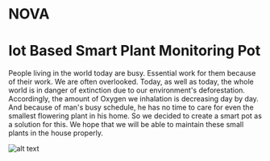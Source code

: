 # NOVA
# Iot Based Smart Plant Monitoring Pot

People living in the world today are busy. Essential work for them because of their work. We are often overlooked. Today, as well as today, the whole world is in danger of extinction due to our environment's deforestation. Accordingly, the amount of Oxygen we inhalation is decreasing day by day. And because of man's busy schedule, he has no time to care for even the smallest flowering plant in his home. So we decided to create a smart pot as a solution for this. We hope that we will be able to maintain these small plants in the house properly.

![alt text](https://drive.google.com/file/d/1aSbYQlPI_9ljtMKC4RfUSgadoSd_KOL9/view?usp=sharing)
